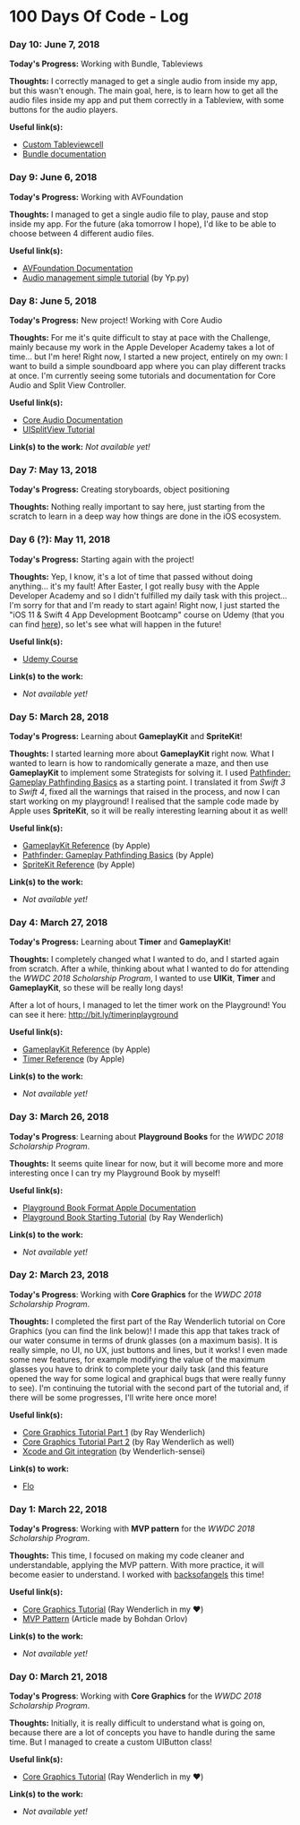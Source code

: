 # 100 Days Of Code - Log

### Day 10: June 7, 2018

**Today's Progress:** Working with Bundle, Tableviews

**Thoughts:** I correctly managed to get a single audio from inside my app, but this wasn't enough. The main goal, here, is to learn how to get all the audio files inside my app and put them correctly in a Tableview, with some buttons for the audio players.

**Useful link(s):**
* [Custom Tableviewcell](https://developer.apple.com/library/archive/referencelibrary/GettingStarted/DevelopiOSAppsSwift/CreateATableView.html)
* [Bundle documentation](https://developer.apple.com/documentation/foundation/bundle?changes=_2)

### Day 9: June 6, 2018

**Today's Progress:** Working with AVFoundation

**Thoughts:** I managed to get a single audio file to play, pause and stop inside my app. For the future (aka tomorrow I hope), I'd like to be able to choose between 4 different audio files.

**Useful link(s):**
* [AVFoundation Documentation](https://developer.apple.com/documentation/avfoundation)
* [Audio management simple tutorial](https://www.youtube.com/watch?v=wgHhpTV6UHs) (by Yp.py)

### Day 8: June 5, 2018

**Today's Progress:** New project! Working with Core Audio

**Thoughts:** For me it's quite difficult to stay at pace with the Challenge, mainly because my work in the Apple Developer Academy takes a lot of time... but I'm here! Right now, I started a new project, entirely on my own: I want to build a simple soundboard app where you can play different tracks at once. I'm currently seeing some tutorials and documentation for Core Audio and Split View Controller.

**Useful link(s):**
* [Core Audio Documentation](https://developer.apple.com/documentation/coreaudio)
* [UISplitView Tutorial](https://www.raywenderlich.com/173753/uisplitviewcontroller-tutorial-getting-started-2)

**Link(s) to the work:**
*Not available yet!*

### Day 7: May 13, 2018

**Today's Progress:** Creating storyboards, object positioning

**Thoughts:** Nothing really important to say here, just starting from the scratch to learn in a deep way how things are done in the iOS ecosystem.

### Day 6 (?): May 11, 2018

**Today's Progress:** Starting again with the project!

**Thoughts:** Yep, I know, it's a lot of time that passed without doing anything... it's my fault! After Easter, I got really busy with the Apple Developer Academy and so I didn't fulfilled my daily task with this project... I'm sorry for that and I'm ready to start again! Right now, I just started the "iOS 11 & Swift 4 App Development Bootcamp" course on Udemy (that you can find [here](https://www.udemy.com/ios-11-app-development-bootcamp/)), so let's see what will happen in the future!

**Useful link(s):**
* [Udemy Course](https://www.udemy.com/ios-11-app-development-bootcamp)

**Link(s) to the work:**
* *Not available yet!*

### Day 5: March 28, 2018

**Today's Progress:** Learning about **GameplayKit** and **SpriteKit**!

**Thoughts:** I started learning more about **GameplayKit** right now. What I wanted to learn is how to randomically generate a maze, and then use **GameplayKit** to implement some Strategists for solving it. I used [Pathfinder: Gameplay Pathfinding Basics](https://developer.apple.com/library/content/samplecode/Pathfinder_GameplayKit/Introduction/Intro.html#//apple_ref/doc/uid/TP40016461-Intro-DontLinkElementID_2) as a starting point. I translated it from *Swift 3* to *Swift 4*, fixed all the warnings that raised in the process, and now I can start working on my playground! I realised that the sample code made by Apple uses **SpriteKit**, so it will be really interesting learning about it as well!

**Useful link(s):**
* [GameplayKit Reference](https://developer.apple.com/library/content/documentation/General/Conceptual/GameplayKit_Guide/index.html#//apple_ref/doc/uid/TP40015172-CH1-SW1) (by Apple)
* [Pathfinder: Gameplay Pathfinding Basics](https://developer.apple.com/library/content/samplecode/Pathfinder_GameplayKit/Introduction/Intro.html#//apple_ref/doc/uid/TP40016461-Intro-DontLinkElementID_2) (by Apple)
* [SpriteKit Reference](https://developer.apple.com/documentation/spritekit) (by Apple)

**Link(s) to the work:**
* *Not available yet!*

### Day 4: March 27, 2018

**Today's Progress:** Learning about **Timer** and **GameplayKit**!

**Thoughts:** I completely changed what I wanted to do, and I started again from scratch. After a while, thinking about what I wanted to do for attending the *WWDC 2018 Scholarship Program*, I wanted to use **UIKit**, **Timer** and **GameplayKit**, so these will be really long days!

After a lot of hours, I managed to let the timer work on the Playground! You can see it here: http://bit.ly/timerinplayground

**Useful link(s):**
* [GameplayKit Reference](https://developer.apple.com/library/content/documentation/General/Conceptual/GameplayKit_Guide/index.html#//apple_ref/doc/uid/TP40015172-CH1-SW1) (by Apple)
* [Timer Reference](https://developer.apple.com/documentation/foundation/timer) (by Apple)

**Link(s) to the work:**
* *Not available yet!*

### Day 3: March 26, 2018

**Today's Progress**: Learning about **Playground Books** for the *WWDC 2018 Scholarship Program*.

**Thoughts:** It seems quite linear for now, but it will become more and more interesting once I can try my Playground Book by myself!

**Useful link(s):** 
* [Playground Book Format Apple Documentation](https://developer.apple.com/library/content/documentation/Xcode/Conceptual/swift_playgrounds_doc_format/index.html)
* [Playground Book Starting Tutorial](https://videos.raywenderlich.com/screencasts/894-swift-playground-books-getting-started) (by Ray Wenderlich)

**Link(s) to the work:**
* *Not available yet!*


### Day 2: March 23, 2018

**Today's Progress**: Working with **Core Graphics** for the *WWDC 2018 Scholarship Program*.

**Thoughts:** I completed the first part of the Ray Wenderlich tutorial on Core Graphics (you can find the link below)! I made this app that takes track of our water consume in terms of drunk glasses (on a maximum basis). It is really simple, no UI, no UX, just buttons and lines, but it works! I even made some new features, for example modifying the value of the maximum glasses you have to drink to complete your daily task (and this feature opened the way for some logical and graphical bugs that were really funny to see). I'm continuing the tutorial with the second part of the tutorial and, if there will be some progresses, I'll write here once more!

**Useful link(s):** 
* [Core Graphics Tutorial Part 1](https://www.raywenderlich.com/162315/core-graphics-tutorial-part-1-getting-started) (by Ray Wenderlich)
* [Core Graphics Tutorial Part 2](https://www.raywenderlich.com/162313/core-graphics-tutorial-part-2-gradients-contexts) (by Ray Wenderlich as well)
* [Xcode and Git integration](https://www.raywenderlich.com/153084/use-git-source-control-xcode-9) (by Wenderlich-sensei)

**Link(s) to work:**
* [Flo](https://github.com/Juuzen/DrinkingBehaviour)


### Day 1: March 22, 2018

**Today's Progress**: Working with **MVP pattern** for the *WWDC 2018 Scholarship Program*.

**Thoughts:** This time, I focused on making my code cleaner and understandable, applying the MVP pattern. With more practice, it will become easier to understand. I worked with [backsofangels](https://github.com/backsofangels) this time!

**Useful link(s):** 
* [Core Graphics Tutorial](https://www.raywenderlich.com/162315/core-graphics-tutorial-part-1-getting-started) (Ray Wenderlich in my ❤️)
* [MVP Pattern](https://medium.com/ios-os-x-development/ios-architecture-patterns-ecba4c38de52) (Article made by Bohdan Orlov)

**Link(s) to the work:**
* *Not available yet!*


### Day 0: March 21, 2018

**Today's Progress**: Working with **Core Graphics** for the *WWDC 2018 Scholarship Program*.

**Thoughts:** Initially, it is really difficult to understand what is going on, because there are a lot of concepts you have to handle during the same time. But I managed to create a custom UIButton class!

**Useful link(s):** 
* [Core Graphics Tutorial](https://www.raywenderlich.com/162315/core-graphics-tutorial-part-1-getting-started) (Ray Wenderlich in my ❤️)

**Link(s) to the work:**
* *Not available yet!*
